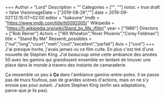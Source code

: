 +++
Author = "Lord"
Description = ""
Categories = ["", ""]
notoc = true
draft = false
VisionnageDate = ["2019-08-26",""]
date = 2019-09-02T12:15:07+02:00
editor = "kakoune"
Imdb = "https://www.imdb.com/title/tt0092005/"
Wikipedia = "https://fr.wikipedia.org/wiki/Stand_by_Me_(film)"
year = ["1986"]
Directors = ["Rob Reiner"]
Actors = ["Wil Wheaton","River Phoenix","Corey Feldman"]
title = "Stand By Me"
Ressenti_possibles = ["nul","long","court","meh","cool","excellent","parfait"]
Avis = ["cool"] 
+++
J'ai presque honte, j'avais jamais vu ce film culte.
En plus c'est tiré d'une nouvelle de Stephen King.
*J'ai beaucoup aimé* cette ambiance des années 50 avec les gamins qui grandissent ensemble en tentant de trouver une place dans le monde à travers des instants de camaraderie.

Ça ressemble un peu à **Ça** dans l'ambiance gamins-entre-potes.
Il se passe pas de trucs foufous, pas de grandes scènes d'actions, mais on ne s'y ennuie pas pour autant.
J'adore Stephen King (enfin ses adaptations, parce-que je lis pas).
